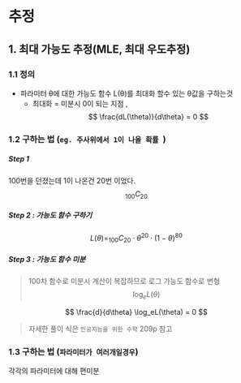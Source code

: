 # 추정 


## 1. 최대 가능도 추정(MLE, 최대 우도추정)

### 1.1 정의 

- 파라미터 θ에 대한 가능도 함수 L(θ)를 최대화 할수 있는 θ값을 구하는것 
    - 최대화 = 미분시 0이 되는 지점 ,
   $$ \frac{dL(\theta)}{d\theta} = 0 $$
   
   
### 1.2 구하는 법 (`eg. 주사위에서 1이 나올 확률 `)


##### Step 1 

100번을 던졌는데 1이 나온건 20번 이었다. $$_{100}C_{20}$$

##### Step 2 : 가능도 함수 구하기 

$$ L(\theta) = _{100}C_{20} \cdot \theta^{20} \cdot (1-\theta)^{80} $$


##### Step 3 : 가능도 함수 미분 

> 100차 함수로 미분시 계산이 복잡하므로 로그 가능도 함수로 변형 $$ \log_eL(\theta)$$


$$ \frac{d}{d\theta} \log_eL(\theta) = 0 $$


> 자세한 풀이 식은 `인공지능을 위한 수학` 209p 참고 

### 1.3 구하는 법 (`파라미터가 여러개일경우`)

각각의 파라미터에 대해 편미분 

